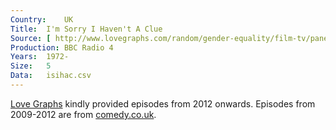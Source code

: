 ```yaml
---
Country:	UK
Title:	I'm Sorry I Haven't A Clue
Source:	[ http://www.lovegraphs.com/random/gender-equality/film-tv/panel-shows.html , http://www.comedy.co.uk/guide/radio/isihac/episodes/]
Production:	BBC Radio 4
Years:	1972-
Size:	5
Data:	isihac.csv
---
```


[Love Graphs](http://www.lovegraphs.com/random/gender-equality/film-tv/panel-shows.html) kindly provided episodes from 2012 onwards. Episodes from 2009-2012 are from [comedy.co.uk](http://www.comedy.co.uk/guide/radio/isihac/episodes/).